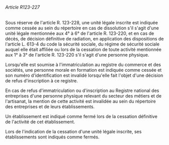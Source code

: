 ###### Article R123-227

Sous réserve de l'article R. 123-228, une unité légale inscrite est indiquée comme cessée au sein du répertoire en cas de dissolution s'il s'agit d'une unité légale mentionnée aux 4° à 6° de l'article R. 123-220, et en cas de décès, de décision définitive de radiation, en application des dispositions de l'article L. 613-4 du code la sécurité sociale, du régime de sécurité sociale auquel elle était affiliée ou lors de la cessation de toute activité mentionnée aux 1° à 3° de l'article R. 123-220 s'il s'agit d'une personne physique.

Lorsqu'elle est soumise à l'immatriculation au registre du commerce et des sociétés, une personne morale en formation est indiquée comme cessée et son numéro d'identification est invalidé lorsqu'elle fait l'objet d'une décision de refus d'inscription à ce registre.

En cas de refus d'immatriculation ou d'inscription au Registre national des entreprises d'une personne physique relevant du secteur des métiers et de l'artisanat, la mention de cette activité est invalidée au sein du répertoire des entreprises et de leurs établissements.

Un établissement est indiqué comme fermé lors de la cessation définitive de l'activité de cet établissement.

Lors de l'indication de la cessation d'une unité légale inscrite, ses établissements sont indiqués comme fermés.


